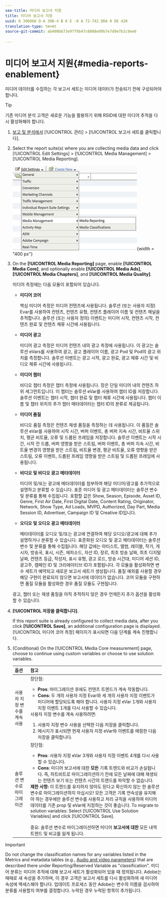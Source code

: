 ```yaml
---
seo-title: 미디어 보고서 지원
title: 미디어 보고서 지원
uuid: D 306068 D-A 308-4 B 6 E -8 A 72-742 DDA 0 DE 428
translation-type: tm+mt
source-git-commit: ab400b673e97f9b47c6088e09b7e7d9e7b1c9ee6

---
```



# 미디어 보고서 지원{#media-reports-enablement}

미디어 데이터를 수집하는 각 보고서 세트는 미디어 데이터가 전송되기 전에 구성되어야 합니다.

>[!TIP]
>
>기존 미디어 분석 고객은 새로운 기능을 활용하기 위해 RSID에 대한 미디어 추적을 다시 활성화해야 합니다.

1. [보고 및 분석에서](https://my.omniture.com/login/) [!UICONTROL 관리] &gt; [!UICONTROL 보고서 세트를 클릭합니다].
1. Select the report suite(s) where you are collecting media data and click [!UICONTROL Edit Settings] &gt; [!UICONTROL Media Management] &gt; [!UICONTROL Media Reporting].

   ![](assets/media-reporting.png){width = "400 px"}

1. On the **[!UICONTROL Media Reporting]** page, enable **[!UICONTROL Media Core]**, and optionally enable **[!UICONTROL Media Ads]**, **[!UICONTROL Media Chapters]**, and **[!UICONTROL Media Quality]**.

   미디어 측정에는 다음 모듈이 포함되어 있습니다.

   * **미디어 코어**

      핵심 미디어 측정은 미디어 컨텐츠에 사용됩니다. 솔루션 (또는 사용자 지정) Evar를 사용하여 컨텐츠, 컨텐츠 유형, 컨텐츠 플레이어 이름 및 컨텐츠 채널을 추적합니다. 솔루션 (또는 사용자 정의) 이벤트는 미디어 시작, 컨텐츠 시작, 컨텐츠 완료 및 컨텐츠 체류 시간에 사용됩니다.

   * **미디어 광고**

      미디어 광고 측정은 미디어 컨텐츠 내의 광고 측정에 사용됩니다. 이 광고는 솔루션 eVars를 사용하여 광고, 광고 플레이어 이름, 광고 Pod 및 Pod의 광고 위치를 측정합니다. 솔루션 이벤트는 광고 시작, 광고 완료, 광고 체류 시간 및 비디오 체류 시간에 사용됩니다.

   * **미디어 챕터**

      비디오 챕터 측정은 챕터 측정에 사용됩니다. 장은 단일 미디어 내의 컨텐츠 하위 세그먼트입니다. 이 챕터는 솔루션 eVar를 사용하여 챕터 ID를 저장합니다. 솔루션 이벤트는 챕터 시작, 챕터 완료 및 챕터 체류 시간에 사용됩니다. 챕터 이름 및 챕터 위치의 추가 챕터 메타데이터는 챕터 ID의 분류로 제공됩니다.

   * **미디어 품질**

      비디오 품질 측정은 컨텐츠 재생 품질을 측정하는 데 사용됩니다. 이 품질은 솔루션 eVar를 사용하여 시작 시간, 버퍼 이벤트, 총 버퍼 지속 시간, 비트율 스위치, 평균 비트율, 오류 및 드롭된 프레임을 저장합니다. 솔루션 이벤트는 시작 시간, 시작 전 드롭, 버퍼 영향을 받은 스트림, 버퍼 이벤트, 총 버퍼 지속 시간, 비트율 변경의 영향을 받은 스트림, 비트율 변경, 평균 비트율, 오류 영향을 받은 스트림, 오류 이벤트, 드롭된 프레임 영향을 받은 스트림 및 드롭된 프레임에 사용됩니다.

   * **비디오 및 비디오 광고 메타데이터**

      미디어 및/또는 광고에 메타데이터를 첨부하여 해당 미디어/광고를 추가적으로 설명하고 분류할 수 있습니다. 표준 미디어 및 광고 메타데이터는 솔루션 변수 및 분류를 통해 수집됩니다. 포함할 값은 Show, Season, Episode, Asset ID, Genre, First Air Date, First Digital Date, Content Rating, Originator, Network, Show Type, Ad Loads, MVPD, Authorized, Day Part, Media Session ID, Advertiser, Campaign ID 및 Creative ID입니다.

   * **오디오 및 오디오 광고 메타데이터**

      메타데이터를 오디오 및/또는 광고에 연결하여 해당 오디오/광고에 대해 추가 설명하거나 분류할 수 있습니다. 표준화된 오디오 및 광고 메타데이터는 솔루션 변수 및 분류를 통해 수집됩니다. 해당 값에는 아티스트, 앨범, 레이블, 작가, 게시자, 방송국, 표시, 시즌, 에피소드, 자산 ID, 장르, 최초 방송 날짜, 최초 디지털 날짜, 컨텐츠 등급, 작성자, 표시 유형, 광고 로드, 방송 시간대, 미디어 세션 ID, 광고주, 캠페인 ID 및 크리에이티브 ID가 포함됩니다.
   각 모듈을 활성화하면 변수 세트가 예약되고 새로운 보고서 세트가 생성됩니다. 품질 예외를 사용할 경우 해당 구현이 완료되지 않으면 보고서에 데이터가 없습니다. 코어 모듈을 구현하면 품질 모듈을 활성화한 경우 품질 모듈도 구현됩니다.

   광고, 챕터 또는 재생 품질을 아직 추적하지 않은 경우 언제든지 추가 옵션을 활성화할 수 있습니다.

1. **[!UICONTROL 저장을 클릭합니다]**.

   If this report suite is already configured to collect media data, after you click **[!UICONTROL Save]**, an additional configuration page is displayed. [!UICONTROL 미디어 코어 측정] 페이지가 표시되면 다음 단계를 계속 진행합니다.

1. (Conditional) On the [!UICONTROL Media Core measurement] page, choose to continue using custom variables or choose to use solution variables.

   | 옵션 | 참고 |
   | --- | --- |
   | 사용자 지정 변수를 계속 사용 | 장단점:<ul> <li> **Pros**: 마이그레이션 후에도 컨텐츠 트렌드가 계속 작동합니다. </li> <li> **Cons:** 두 개의 사용자 지정 Evar와 세 개의 사용자 지정 이벤트가 미디어에 할당되도록 해야 합니다. 사용자 지정 eVar 1개와 사용자 지정 이벤트 1개를 다시 사용할 수 있습니다. </li> </ul> 사용자 지정 변수를 계속 사용하려면: <ol> <li>사용자 지정 변수 사용을 선택한 다음 저장을 클릭합니다. </li> <li>메시지가 표시되면 현재 사용자 지정 eVar와 이벤트를 매핑한 다음 저장을 클릭합니다. </li> </ol> |
   | 솔루션 변수로 마이그레이션 | 장단점:<ul> <li> **Pros**: 사용자 지정 eVar 3개와 사용자 지정 이벤트 4개를 다시 사용할 수 있습니다. </li> <li> **Cons**: 미디어 보고서에 대한 **모든** 기록 트렌드와 비교가 손실됩니다. 즉, 하트비트로 마이그레이션하기 전에 모든 날짜에 대해 재생되는 컨텐츠 보기 또는 컨텐츠 시간의 트렌드를 파악할 수 없습니다. </li> </ul> **제한 사항:** 이 트렌드를 유지하지 않아도 된다고 확신하지 않는 한 솔루션 변수로 마이그레이션하지 마십시오! 모든 고객은 기록 연속성을 유지해야 하는 경우에만 솔루션 변수를 사용하고 처리 규칙을 사용하여 미디어 데이터를 기존 prop 및 eVar에 지정하는 것이 좋습니다. To migrate to solution variables: Select [!UICONTROL Use Solution Variables] and click [!UICONTROL Save]. <br><br> 중요: 솔루션 변수로 마이그레이션하면 미디어 **보고서에 대한** 모든 내역 트렌드 및 비교를 잃게 됩니다. |

>[!IMPORTANT]
>
>Do not change the classification names for any variables listed in the Metrics and metadata tables (e.g., [Audio and video parameters](/help/metrics-and-metadata/audio-video-parameters.md)) that are described there under Reporting/Reserved Variable as "classification". 미디어 분류는 미디어 추적에 대해 보고서 세트가 활성화되어 있을 때 정의됩니다. Adobe는 때때로 새 속성을 추가하며, 이 경우 고객은 보고서 세트를 다시 활성화하여 새 미디어 속성에 액세스해야 합니다. 업데이트 프로세스 동안 Adobe는 변수의 이름을 검사하여 분류를 사용할지 여부를 결정합니다. 누락된 경우 누락된 항목이 추가됩니다.
